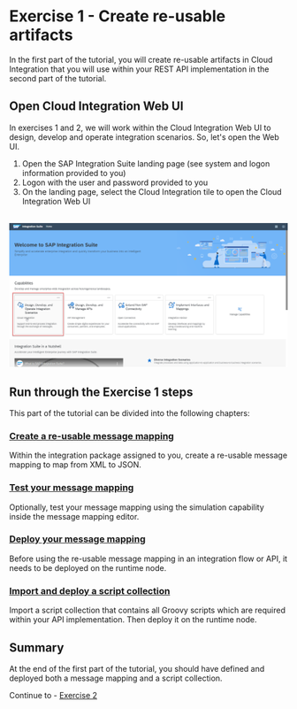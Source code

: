 # Exercise 1 - Create re-usable artifacts

In the first part of the tutorial, you will create re-usable artifacts in Cloud Integration that you will use within your REST API implementation in the second part of the tutorial.

## Open Cloud Integration Web UI

In exercises 1 and 2, we will work within the Cloud Integration Web UI to design, develop and operate integration scenarios. So, let's open the Web UI.
1. Open the SAP Integration Suite landing page (see system and logon information provided to you)
1. Logon with the user and password provided to you
1. On the landing page, select the Cloud Integration tile to open the Cloud Integration Web UI

<br>![Integration Suite landing page](/exercises/ex1/images/CI_LandingPage.png)

## Run through the Exercise 1 steps

This part of the tutorial can be divided into the following chapters:

### [Create a re-usable message mapping](exercises/ex1/ex11)
Within the integration package assigned to you, create a re-usable message mapping to map from XML to JSON.

### [Test your message mapping](exercises/ex1/ex12)
Optionally, test your message mapping using the simulation capability inside the message mapping editor.

### [Deploy your message mapping](exercises/ex1/ex13)
Before using the re-usable message mapping in an integration flow or API, it needs to be deployed on the runtime node.

### [Import and deploy a script collection](exercises/ex1/ex14)
Import a script collection that contains all Groovy scripts which are required within your API implementation. Then deploy it on the runtime node.

## Summary

At the end of the first part of the tutorial, you should have defined and deployed both a message mapping and a script collection.

Continue to - [Exercise 2](../ex2/README.md)

